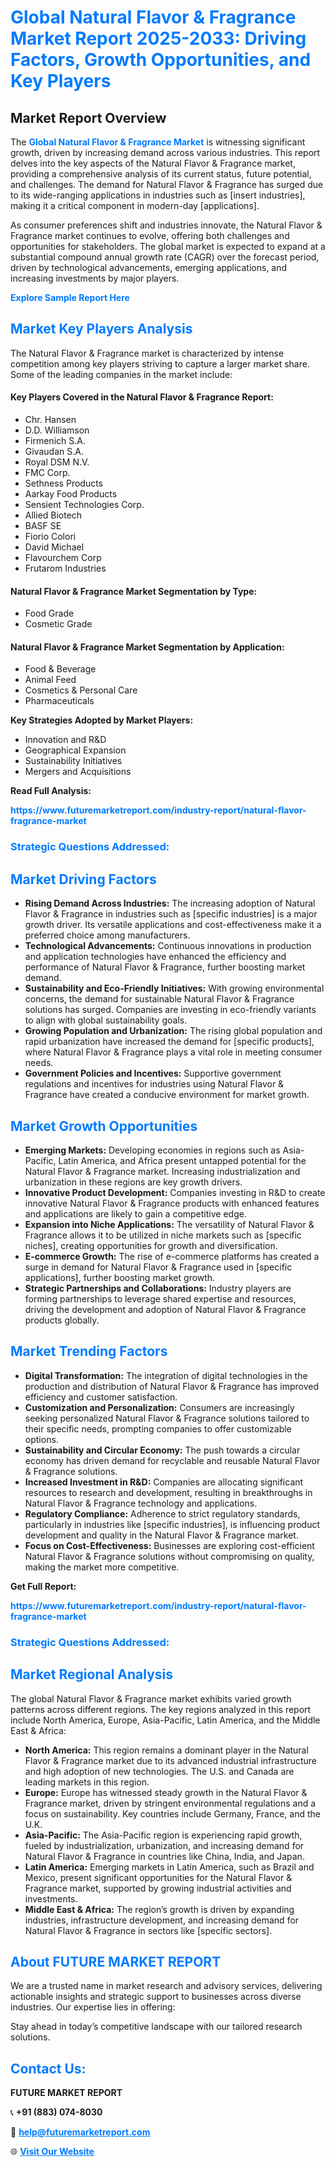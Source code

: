 <h1 style="color: #007BFF;">Global Natural Flavor & Fragrance Market Report 2025-2033: Driving Factors, Growth Opportunities, and Key Players</h1>

<section id="overview">
<h2>Market Report Overview</h2>
<p>The <a href="https://www.futuremarketreport.com/industry-report/natural-flavor-fragrance-market" style="color: #007BFF; text-decoration: none;"><strong>Global Natural Flavor & Fragrance Market</strong></a> is witnessing significant growth, driven by increasing demand across various industries. This report delves into the key aspects of the Natural Flavor & Fragrance market, providing a comprehensive analysis of its current status, future potential, and challenges. The demand for Natural Flavor & Fragrance has surged due to its wide-ranging applications in industries such as [insert industries], making it a critical component in modern-day [applications].</p>
<p>As consumer preferences shift and industries innovate, the Natural Flavor & Fragrance market continues to evolve, offering both challenges and opportunities for stakeholders. The global market is expected to expand at a substantial compound annual growth rate (CAGR) over the forecast period, driven by technological advancements, emerging applications, and increasing investments by major players.</p>
</section>

<section id="overview">
<p><a href="https://www.futuremarketreport.com/request-sample/reportId=88967" style="color: #007BFF; text-decoration: none;"><strong>Explore Sample Report Here</strong></a></p>
</section>

<section id="key-players">
<h2 style="color: #007BFF;">Market Key Players Analysis</h2>
<p>The Natural Flavor & Fragrance market is characterized by intense competition among key players striving to capture a larger market share. Some of the leading companies in the market include:</p>
<h4>Key Players Covered in the Natural Flavor & Fragrance Report:</h4>
<ul><li>Chr. Hansen</li><li>D.D. Williamson</li><li>Firmenich S.A.</li><li>Givaudan S.A.</li><li>Royal DSM N.V.</li><li>FMC Corp.</li><li>Sethness Products</li><li>Aarkay Food Products</li><li>Sensient Technologies Corp.</li><li>Allied Biotech</li><li>BASF SE</li><li>Fiorio Colori</li><li>David Michael</li><li>Flavourchem Corp</li><li>Frutarom Industries</li></ul>
<h4>Natural Flavor & Fragrance Market Segmentation by Type:</h4>
<ul><li>Food Grade</li><li>Cosmetic Grade</li></ul>

<h4>Natural Flavor & Fragrance Market Segmentation by Application:</h4>
<ul><li>Food &amp; Beverage</li><li>Animal Feed</li><li>Cosmetics &amp; Personal Care</li><li>Pharmaceuticals</li></ul>
<p><strong>Key Strategies Adopted by Market Players:</strong></p>
<ul>
<li>Innovation and R&D</li>
<li>Geographical Expansion</li>
<li>Sustainability Initiatives</li>
<li>Mergers and Acquisitions</li>
</ul>
</section>

<section>
<p><strong>Read Full Analysis: </strong></p><a href="https://www.futuremarketreport.com/industry-report/natural-flavor-fragrance-market" style="color: #007BFF; text-decoration: none;"><strong>https://www.futuremarketreport.com/industry-report/natural-flavor-fragrance-market</strong></a>
<h3 style="color: #007BFF;">Strategic Questions Addressed:</h3>
</section>

<section id="driving-factors">
<h2 style="color: #007BFF;">Market Driving Factors</h2>
<ul>
<li><strong>Rising Demand Across Industries:</strong> The increasing adoption of Natural Flavor & Fragrance in industries such as [specific industries] is a major growth driver. Its versatile applications and cost-effectiveness make it a preferred choice among manufacturers.</li>
<li><strong>Technological Advancements:</strong> Continuous innovations in production and application technologies have enhanced the efficiency and performance of Natural Flavor & Fragrance, further boosting market demand.</li>
<li><strong>Sustainability and Eco-Friendly Initiatives:</strong> With growing environmental concerns, the demand for sustainable Natural Flavor & Fragrance solutions has surged. Companies are investing in eco-friendly variants to align with global sustainability goals.</li>
<li><strong>Growing Population and Urbanization:</strong> The rising global population and rapid urbanization have increased the demand for [specific products], where Natural Flavor & Fragrance plays a vital role in meeting consumer needs.</li>
<li><strong>Government Policies and Incentives:</strong> Supportive government regulations and incentives for industries using Natural Flavor & Fragrance have created a conducive environment for market growth.</li>
</ul>
</section>

<section id="growth-opportunities">
<h2 style="color: #007BFF;">Market Growth Opportunities</h2>
<ul>
<li><strong>Emerging Markets:</strong> Developing economies in regions such as Asia-Pacific, Latin America, and Africa present untapped potential for the Natural Flavor & Fragrance market. Increasing industrialization and urbanization in these regions are key growth drivers.</li>
<li><strong>Innovative Product Development:</strong> Companies investing in R&D to create innovative Natural Flavor & Fragrance products with enhanced features and applications are likely to gain a competitive edge.</li>
<li><strong>Expansion into Niche Applications:</strong> The versatility of Natural Flavor & Fragrance allows it to be utilized in niche markets such as [specific niches], creating opportunities for growth and diversification.</li>
<li><strong>E-commerce Growth:</strong> The rise of e-commerce platforms has created a surge in demand for Natural Flavor & Fragrance used in [specific applications], further boosting market growth.</li>
<li><strong>Strategic Partnerships and Collaborations:</strong> Industry players are forming partnerships to leverage shared expertise and resources, driving the development and adoption of Natural Flavor & Fragrance products globally.</li>
</ul>
</section>

<section id="trending-factors">
<h2 style="color: #007BFF;">Market Trending Factors</h2>
<ul>
<li><strong>Digital Transformation:</strong> The integration of digital technologies in the production and distribution of Natural Flavor & Fragrance has improved efficiency and customer satisfaction.</li>
<li><strong>Customization and Personalization:</strong> Consumers are increasingly seeking personalized Natural Flavor & Fragrance solutions tailored to their specific needs, prompting companies to offer customizable options.</li>
<li><strong>Sustainability and Circular Economy:</strong> The push towards a circular economy has driven demand for recyclable and reusable Natural Flavor & Fragrance solutions.</li>
<li><strong>Increased Investment in R&D:</strong> Companies are allocating significant resources to research and development, resulting in breakthroughs in Natural Flavor & Fragrance technology and applications.</li>
<li><strong>Regulatory Compliance:</strong> Adherence to strict regulatory standards, particularly in industries like [specific industries], is influencing product development and quality in the Natural Flavor & Fragrance market.</li>
<li><strong>Focus on Cost-Effectiveness:</strong> Businesses are exploring cost-efficient Natural Flavor & Fragrance solutions without compromising on quality, making the market more competitive.</li>
</ul>
</section>

<section>
<p><strong>Get Full Report: </strong></p><a href="https://www.futuremarketreport.com/industry-report/natural-flavor-fragrance-market" style="color: #007BFF; text-decoration: none;"><strong>https://www.futuremarketreport.com/industry-report/natural-flavor-fragrance-market</strong></a>
<h3 style="color: #007BFF;">Strategic Questions Addressed:</h3>
</section>


<section id="regional-analysis">
<h2 style="color: #007BFF;">Market Regional Analysis</h2>
<p>The global Natural Flavor & Fragrance market exhibits varied growth patterns across different regions. The key regions analyzed in this report include North America, Europe, Asia-Pacific, Latin America, and the Middle East & Africa:</p>
<ul>
<li><strong>North America:</strong> This region remains a dominant player in the Natural Flavor & Fragrance market due to its advanced industrial infrastructure and high adoption of new technologies. The U.S. and Canada are leading markets in this region.</li>
<li><strong>Europe:</strong> Europe has witnessed steady growth in the Natural Flavor & Fragrance market, driven by stringent environmental regulations and a focus on sustainability. Key countries include Germany, France, and the U.K.</li>
<li><strong>Asia-Pacific:</strong> The Asia-Pacific region is experiencing rapid growth, fueled by industrialization, urbanization, and increasing demand for Natural Flavor & Fragrance in countries like China, India, and Japan.</li>
<li><strong>Latin America:</strong> Emerging markets in Latin America, such as Brazil and Mexico, present significant opportunities for the Natural Flavor & Fragrance market, supported by growing industrial activities and investments.</li>
<li><strong>Middle East & Africa:</strong> The region’s growth is driven by expanding industries, infrastructure development, and increasing demand for Natural Flavor & Fragrance in sectors like [specific sectors].</li>
</ul>
</section>

<footer>
<h2 style="color: #007BFF;">About FUTURE MARKET REPORT</h2>
<p>We are a trusted name in market research and advisory services, delivering actionable insights and strategic support to businesses across diverse industries. Our expertise lies in offering:</p>

<p>Stay ahead in today’s competitive landscape with our tailored research solutions.</p>

<h2 style="color: #007BFF;">Contact Us:</h2>
<p><strong>FUTURE MARKET REPORT</strong></p>
<p>📞 <strong>+91 (883) 074-8030</strong></p>
<p>📧 <strong><a href="mailto:help@futuremarketreport.com" style="color: #007BFF;">help@futuremarketreport.com</a></strong></p>
<p>🌐 <strong><a href="https://www.futuremarketreport.com/" style="color: #007BFF;">Visit Our Website</a></strong></p>
</footer>